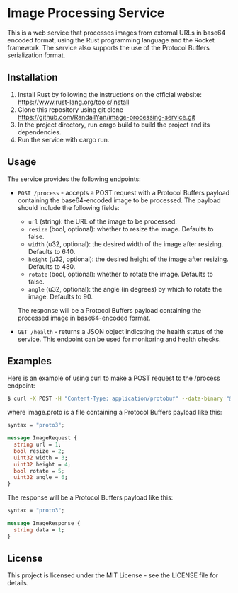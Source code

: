 # Image Processing Service
This is a web service that processes images from external URLs in base64 encoded format, using the Rust programming language and the Rocket framework. The service also supports the use of the Protocol Buffers serialization format.

## Installation
1. Install Rust by following the instructions on the official website: https://www.rust-lang.org/tools/install
2. Clone this repository using git clone https://github.com/RandallYan/image-processing-service.git
3. In the project directory, run cargo build to build the project and its dependencies.
4. Run the service with cargo run.
## Usage
The service provides the following endpoints:

- `POST /process` - accepts a POST request with a Protocol Buffers payload containing the base64-encoded image to be processed. The payload should include the following fields:

  - `url` (string): the URL of the image to be processed.
  - `resize` (bool, optional): whether to resize the image. Defaults to false.
  - `width` (u32, optional): the desired width of the image after resizing. Defaults to 640.
  - `height` (u32, optional): the desired height of the image after resizing. Defaults to 480.
  - `rotate` (bool, optional): whether to rotate the image. Defaults to false.
  - `angle` (u32, optional): the angle (in degrees) by which to rotate the image. Defaults to 90.

  The response will be a Protocol Buffers payload containing the processed image in base64-encoded format.

- `GET /health` - returns a JSON object indicating the health status of the service. This endpoint can be used for monitoring and health checks.

## Examples
Here is an example of using curl to make a POST request to the /process endpoint:

```bash
$ curl -X POST -H "Content-Type: application/protobuf" --data-binary "@image.proto" "http://localhost:8000/process"
```
where image.proto is a file containing a Protocol Buffers payload like this:

```protobuf
syntax = "proto3";

message ImageRequest {
  string url = 1;
  bool resize = 2;
  uint32 width = 3;
  uint32 height = 4;
  bool rotate = 5;
  uint32 angle = 6;
}
```
The response will be a Protocol Buffers payload like this:

```protobuf
syntax = "proto3";

message ImageResponse {
  string data = 1;
}
```
## License
This project is licensed under the MIT License - see the LICENSE file for details.